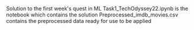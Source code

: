 Solution to the first week's quest in ML
Task1_TechOdyssey22.ipynb is the notebook which contains the solution
Preprocessed_imdb_movies.csv contains the preprocessed data ready for use to be applied 
